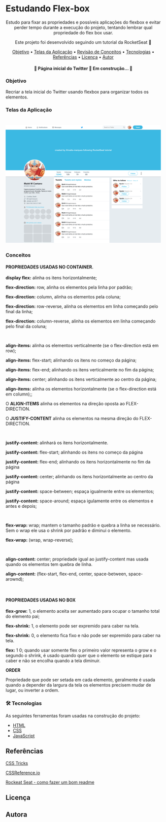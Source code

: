 # Estudando Flex-box

<p align="center">Estudo para fixar as propriedades e possíveis aplicações do flexbox e evitar perder tempo durante a execução do projeto, tentando lembrar qual propriedade do flex box usar.</p>
<p align="center">Este projeto foi desenvolvido seguindo um tutorial da RocketSeat 🚀 </p>

<p align="center">
 <a href="#objetivo">Objetivo</a> •
 <a href="#telas-da-aplicacao">Telas da Aplicação</a> •
 <a href="#conceitos">Revisão de Conceitos</a> •
 <a href="#tecnologias">Tecnologias</a> •
 <a href="#referencias">Referências</a> •
 <a href="#licenc-a">Licença</a> •
 <a href="#autor">Autor</a>
</p>

<h4 align="center">
	🚧  Página inicial do Twitter 🚀 Em construção...  🚧
</h4>

### Objetivo
<p>Recriar a tela inicial do Twitter usando flexbox para organizar todos os elementos.</p>

### Telas da Aplicação

<h1 align="center">
  <img alt="Tela inicial do Twitter"  src="/images/screencapture.png" />
</h1>

### Conceitos

#### PROPRIEDADES USADAS NO CONTAINER.
  <p><b>display flex:</b> alinha os itens horizontalmente;</p>
  <p><b>flex-direction:</b> row, alinha os elementos pela linha por padrão;</p>
  <p><b>flex-direction:</b> column, alinha os elementos pela coluna;</p>
  <p><b>flex-direction:</b> row-reverse, alinha os elementos em linha começando pelo final da linha;</p>
  <p><b>flex-direction:</b> column-reverse, alinha os elementos em linha começando pelo final da coluna;</p>
  </br>
  <p><b>align-items:</b> alinha os elementos verticalmente (se o flex-direction está em row);</p>
  <p><b>align-items:</b> flex-start; alinhando os itens no começo da página;</p>
  <p><b>align-items:</b> flex-end; alinhando os itens verticalmente  no fim da página;</p>
  <p><b>align-items:</b> center; alinhando os itens verticalmente  ao centro da página;</p>
  <p><b>align-items:</b> alinha os elementos horizontalmente (se o flex-direction está em column);;</p>

  <p>O <b>ALIGN-ITEMS</b> alinha os elementos na direção oposta ao FLEX-DIRECTION.</p>
  <p>O <b>JUSTIFY-CONTENT</b> alinha os elementos na mesma direção do FLEX-DIRECTION.</p>
  </br>
  <p><b>justify-content:</b> alinhará os itens horizontalmente.
  <p><b>justify-content:</b> flex-start; alinhando os itens no começo da página</p>
  <p><b>justify-content:</b> flex-end; alinhando os itens horizontalmente no fim da página</p>
  <p><b>justify-content:</b> center; alinhando os itens horizontalmente ao centro da página</p>
  <p><b>justify-content:</b> space-between; espaça igualmente entre os elementos;</p>
  <p><b>justify-content:</b> space-around; espaça igulamente entre os elementos e antes e depois;</p>
  </br>
  <p><b>flex-wrap:</b> wrap; mantem o tamanho padrão e quebra a linha se necessário. Sem o wrap ele usa o shrink por padrão e diminui o elemento.</p>
  <p><b>flex-wrap:</b> (wrap, wrap-reverse);</p>
  </br>
  <p><b>align-content:</b> center; propriedade igual ao justify-content mas usada quando os elementos tem quebra de linha.</p>
  <p><b>align-content:</b> (flex-start, flex-end, center, space-between, space-arownd);</p>
  </br>

#### PROPRIEDADES USADAS NO BOX
  <p><b>flex-grow:</b> 1, o elemento aceita ser aumentado para ocupar o tamanho total do elemento pai;</p>
  <p><b>flex-shrink:</b> 1, o elemento pode ser expremido para caber na tela.</p>
  <p><b>flex-shrink:</b> 0, o elemento fica fixo e não pode ser expremido para caber na tela.</p>

  <p><b>flex:</b> 1 0; quando usar somente flex o primeiro valor representa o grow e o segundo o shrink,
  é usado quando quer que o elemento se estique para caber e não se encolha quando a tela diminuir.</p>
<p><b>ORDER</b></p>
  <p>Propriedade que pode ser setada em cada elemento, geralmente é usada quando a depender da largura da tela os elementos precisem mudar de lugar, ou inverter a ordem.</p>

### 🛠 Tecnologias

As seguintes ferramentas foram usadas na construção do projeto:

- [HTML](https://expo.io/)
- [CSS](https://nodejs.org/en/)
- [JavaScript](https://pt-br.reactjs.org/)

## Referências
<p><a href="https://css-tricks.com/snippets/css/a-guide-to-flexbox/">CSS Tricks<a></p>
<p><a href="https://cssreference.io/flexbox/">CSSReference.io<a></p>
<p><a href="https://blog.rocketseat.com.br/como-fazer-um-bom-readme/">Rockeat Seat - como fazer um bom readme</a></p>

## Licença

## Autora
